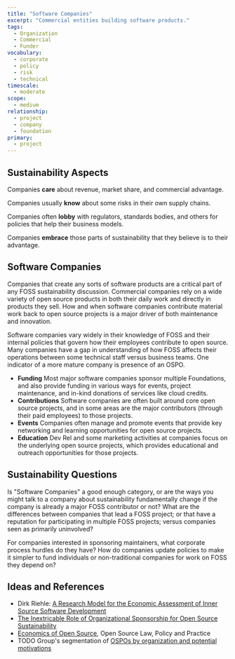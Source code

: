```yaml
---
title: "Software Companies"
excerpt: "Commercial entities building software products."
tags:
  - Organization
  - Commercial
  - Funder
vocabulary:
  - corporate
  - policy
  - risk
  - technical
timescale:
  - moderate
scope:
  - medium
relationship:
  - project
  - company
  - foundation
primary:
  - project
---
```


## Sustainability Aspects

Companies **care** about revenue, market share, and commercial advantage.

Companies usually **know** about some risks in their own supply chains.

Companies often **lobby** with regulators, standards bodies, and others for policies that help their business models.

Companies **embrace** those parts of sustainability that they believe is to their advantage.

## Software Companies

Companies that create any sorts of software products are a critical part of any FOSS sustainability discussion.  Commercial companies rely on a wide variety of open source products in both their daily work and directly in products they sell.  How and when software companies contribute material work back to open source projects is a major driver of both maintenance and innovation.

Software companies vary widely in their knowledge of FOSS and their internal policies that govern how their employees contribute to open source.  Many companies have a gap in understanding of how FOSS affects their operations between some technical staff versus business teams.  One indicator of a more mature company is presence of an OSPO.

- **Funding** Most major software companies sponsor multiple Foundations, and also provide funding in various ways for events, project maintenance, and in-kind donations of services like cloud credits.
- **Contributions** Software companies are often built around core open source projects, and in some areas are the major contributors (through their paid employees) to those projects.
- **Events** Companies often manage and promote events that provide key networking and learning opportunities for open source projects.
- **Education** Dev Rel and some marketing activities at companies focus on the underlying open source projects, which provides educational and outreach opportunities for those projects.

## Sustainability Questions

Is "Software Companies" a good enough category, or are the ways you might talk to a company about sustainability fundamentally change if the company is already a major FOSS contributor or not?  What are the differences between companies that lead a FOSS project; or that have a reputation for participating in multiple FOSS projects; versus companies seen as primarily uninvolved?

For companies interested in sponsoring maintainers, what corporate process hurdles do they have?  How do companies update policies to make it simpler to fund individuals or non-traditional companies for work on FOSS they depend on?

## Ideas and References

- Dirk Riehle: [A Research Model for the Economic Assessment of Inner Source Software Development](https://www.zotero.org/groups/5030713/foss-sustainability/items/ZCWQHE3W/library)
- [The Inextricable Role of Organizational Sponsorship for Open Source Sustainability](https://www.zotero.org/groups/5030713/foss-sustainability/tags/corporate/items/53CU8C5K/library)
- [Economics of Open Source](https://www.zotero.org/groups/5030713/foss-sustainability/tags/government/items/X6C6IBR8/library), Open Source Law, Policy and Practice
- TODO Group's segmentation of [OSPOs by organization and potential motivations](https://github.com/todogroup/ospodefinition.org?tab=readme-ov-file#basic-segmentation-beta-version)
